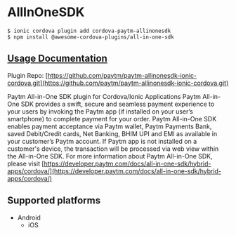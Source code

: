 # AllInOneSDK

```text
$ ionic cordova plugin add cordova-paytm-allinonesdk
$ npm install @awesome-cordova-plugins/all-in-one-sdk
```

## [Usage Documentation](https://danielsogl.gitbook.io/awesome-cordova-plugins/plugins/all-in-one-sdk/)

Plugin Repo: [https://github.com/paytm/paytm-allinonesdk-ionic-cordova.git](https://github.com/paytm/paytm-allinonesdk-ionic-cordova.git)

Paytm All-in-One SDK plugin for Cordova/Ionic Applications Paytm All-in-One SDK provides a swift, secure and seamless payment experience to your users by invoking the Paytm app \(if installed on your user’s smartphone\) to complete payment for your order. Paytm All-in-One SDK enables payment acceptance via Paytm wallet, Paytm Payments Bank, saved Debit/Credit cards, Net Banking, BHIM UPI and EMI as available in your customer’s Paytm account. If Paytm app is not installed on a customer's device, the transaction will be processed via web view within the All-in-One SDK. For more information about Paytm All-in-One SDK, please visit [https://developer.paytm.com/docs/all-in-one-sdk/hybrid-apps/cordova/](https://developer.paytm.com/docs/all-in-one-sdk/hybrid-apps/cordova/)

## Supported platforms

* Android
  * iOS

